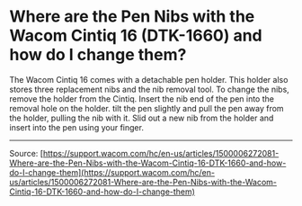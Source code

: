 # Where are the Pen Nibs with the Wacom Cintiq 16 (DTK-1660) and how do I change them?

The Wacom Cintiq 16 comes with a detachable pen holder. This holder also stores three replacement nibs and the nib removal tool. To change the nibs, remove the holder from the Cintiq. Insert the nib end of the pen into the removal hole on the holder. tilt the pen slightly and pull the pen away from the holder, pulling the nib with it. Slid out a new nib from the holder and insert into the pen using your finger.

---
Source: [https://support.wacom.com/hc/en-us/articles/1500006272081-Where-are-the-Pen-Nibs-with-the-Wacom-Cintiq-16-DTK-1660-and-how-do-I-change-them](https://support.wacom.com/hc/en-us/articles/1500006272081-Where-are-the-Pen-Nibs-with-the-Wacom-Cintiq-16-DTK-1660-and-how-do-I-change-them)
